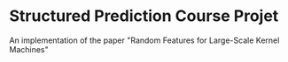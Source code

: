 # Structured Prediction Course Projet
An implementation of the paper "Random Features for Large-Scale Kernel Machines"

